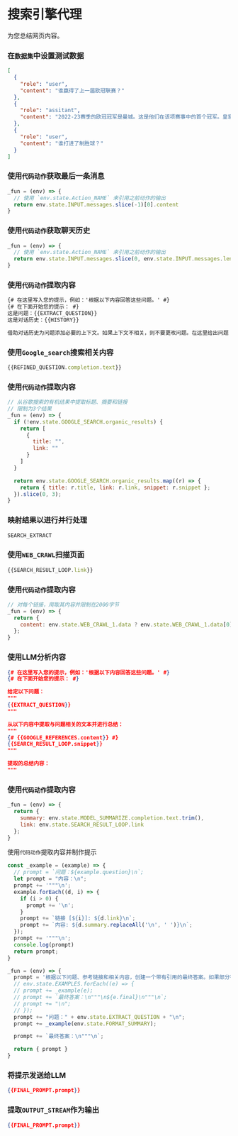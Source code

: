 # 搜索引擎代理

为您总结网页内容。

### 在`数据集`中设置测试数据

```json
[
  {
    "role": "user",
    "content": "谁赢得了上一届欧冠联赛？"
  },
  {
    "role": "assitant",
    "content": "2022-23赛季的欧冠冠军是曼城。这是他们在该项赛事中的首个冠军。皇家马德里保持着欧冠最多冠军的记录，已经14次夺冠[0][1]。"
  },
  {
    "role": "user",
    "content": "谁打进了制胜球？"
  }
]
```

### 使用`代码动作`获取最后一条消息

```javascript
_fun = (env) => {
  // 使用 `env.state.Action_NAME` 来引用之前动作的输出
  return env.state.INPUT.messages.slice(-1)[0].content
}
```

### 使用`代码动作`获取聊天历史

```javascript
_fun = (env) => {
  // 使用 `env.state.Action_NAME` 来引用之前动作的输出
  return env.state.INPUT.messages.slice(0, env.state.INPUT.messages.length - 1).map((m) => m.content).join("\n")
}
```

### 使用`代码动作`提取内容

```txt
{# 在这里写入您的提示，例如：'根据以下内容回答这些问题。' #}
{# 在下面开始您的提示： #}
这是问题：{{EXTRACT_QUESTION}}
这是对话历史：{{HISTORY}}

借助对话历史为问题添加必要的上下文。如果上下文不相关，则不要更改问题。在这里给出问题：
```

### 使用`Google_search`搜索相关内容
```javascript
{{REFINED_QUESTION.completion.text}}
```

### 使用`代码动作`提取内容

```javascript
// 从谷歌搜索的有机结果中提取标题、摘要和链接
// 限制为3个结果
_fun = (env) => {
  if (!env.state.GOOGLE_SEARCH.organic_results) {
    return [
      {
        title: "",
        link: ""
      }
    ]
  }

  return env.state.GOOGLE_SEARCH.organic_results.map((r) => {
    return { title: r.title, link: r.link, snippet: r.snippet };
  }).slice(0, 3);
}
```

### 映射结果以进行并行处理

```javascript
SEARCH_EXTRACT
```

### 使用`WEB_CRAWL`扫描页面
```javascript
{{SEARCH_RESULT_LOOP.link}}
```

### 使用`代码动作`提取内容
```javascript
// 对每个链接，爬取其内容并限制在2000字节
_fun = (env) => {
  return {
    content: env.state.WEB_CRAWL_1.data ? env.state.WEB_CRAWL_1.data[0].results[0].text.slice(0, 2000) : "",
  };
} 
```

### 使用LLM分析内容
```json
{# 在这里写入您的提示，例如：'根据以下内容回答这些问题。' #}
{# 在下面开始您的提示： #}

给定以下问题：
"""
{{EXTRACT_QUESTION}}
"""

从以下内容中提取与问题相关的文本并进行总结：
"""
{# {{GOOGLE_REFERENCES.content}} #}
{{SEARCH_RESULT_LOOP.snippet}}
"""

提取的总结内容：
"""
```

### 使用`代码动作`提取内容
```javascript
_fun = (env) => {
  return {
    summary: env.state.MODEL_SUMMARIZE.completion.text.trim(),
    link: env.state.SEARCH_RESULT_LOOP.link
  };    
}
```

使用`代码动作`提取内容并制作提示
```javascript
const _example = (example) => {
  // prompt = `问题：${example.question}\n`;
  let prompt = "内容：\n";
  prompt += '"""\n';
  example.forEach((d, i) => {
    if (i > 0) {
      prompt += '\n';
    }
    prompt += `链接 [${i}]: ${d.link}\n`;
    prompt += `内容: ${d.summary.replaceAll('\n', ' ')}\n`;
  });
  prompt += '"""\n';
  console.log(prompt)
  return prompt;
}

_fun = (env) => {
  prompt = '根据以下问题、参考链接和相关内容，创建一个带有引用的最终答案。如果部分答案可以用表格格式呈现，请使用表格格式。答案应准确简洁。\n\n 永远不要告诉我"作为一个语言模型..."或"作为一个人工智能..."，我已经知道你是LLM了。直接告诉我答案。\n\n';
  // env.state.EXAMPLES.forEach((e) => {
  // prompt += _example(e);
  // prompt += `最终答案：\n"""\n${e.final}\n"""\n`;
  // prompt += "\n";
  // });
  prompt += "问题：" + env.state.EXTRACT_QUESTION + "\n";
  prompt += _example(env.state.FORMAT_SUMMARY);

  prompt += `最终答案：\n"""\n`;

  return { prompt }
}
```

### 将提示发送给LLM
```json
{{FINAL_PROMPT.prompt}}
```

### 提取`OUTPUT_STREAM`作为输出
```json
{{FINAL_PROMPT.prompt}}
```

